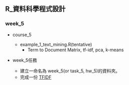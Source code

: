 ## R_資料科學程式設計

### week_5

- course_5
    - example_1_text_mining.R(tentative)
        - Term to Document Matrix, tf-idf, pca, k-means 

- week_5任務
    - 建立一命名為 week_5(or task_5, hw_5)的資料夾。
    - 完成一份 [TFIDF](https://edward1997104.github.io/NTU-CSX-DataScience/week_5/task_5/TFIDF_poem.html)
